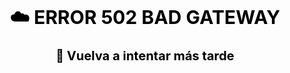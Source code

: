 <div style="background-image: url('https://th.bing.com/th/id/R.88dbe51eaec7b431b52d724c2a21944f?rik=scusRyVektEq5A&riu=http%3a%2f%2fwww.gpmasociados.com%2fweb%2fimages%2ffoto-noticias%2fSAT.jpg&ehk=HOBHGaroS%2bD9oRP12pt49cUz%2ftov%2fqJXpBCeYWJ1WKs%3d&risl=&pid=ImgRaw&r=0'); background-size: cover; background-position: center; padding: 20px; color: white; text-align: center;">
     <h1 style="font-size: 30px; font-weight: bold; color: black;">
        ☁️ ERROR 502 BAD GATEWAY
    </h1>
    <p style="font-size: 20px; font-weight: bold; color: black;">
        🔄 Vuelva a intentar más tarde
    </p>
</div>
